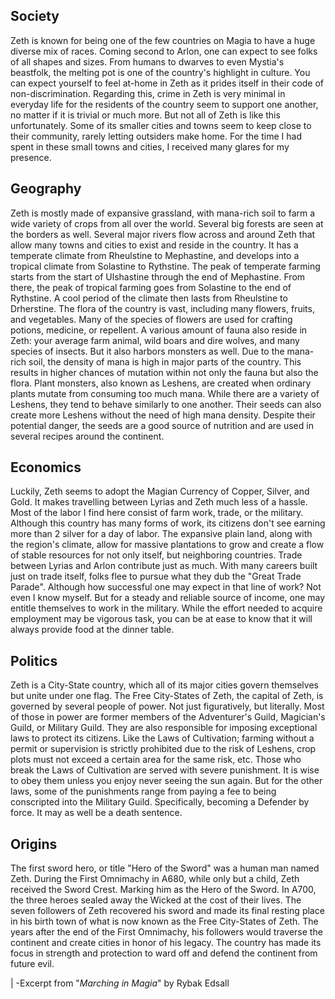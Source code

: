 
## Society
Zeth is known for being one of the few countries on Magia to have a huge diverse mix of races. Coming second to Arlon, one can expect to see folks of all shapes and sizes. From humans to dwarves to even Mystia's beastfolk, the melting pot is one of the country's highlight in culture. You can expect yourself to feel at-home in Zeth as it prides itself in their code of non-discrimination. Regarding this, crime in Zeth is very minimal in everyday life for the residents of the country seem to support one another, no matter if it is trivial or much more. But not all of Zeth is like this unfortunately. Some of its smaller cities and towns seem to keep close to their community, rarely letting outsiders make home. For the time I had spent in these small towns and cities, I received many glares for my presence. 

## Geography
Zeth is mostly made of expansive grassland, with mana-rich soil to farm a wide variety of crops from all over the world. Several big forests are seen at the borders as well. Several major rivers flow across and around Zeth that allow many towns and cities to exist and reside in the country. It has a temperate climate from Rheulstine to Mephastine, and develops into a tropical climate from Solastine to Rythstine. 
The peak of temperate farming starts from the start of Ulshastine through the end of Mephastine. From there, the peak of tropical farming goes from Solastine to the end of Rythstine. A cool period of the climate then lasts from Rheulstine to Drherstine. 
The flora of the country is vast, including many flowers, fruits, and vegetables. Many of the species of flowers are used for crafting potions, medicine, or repellent. A various amount of fauna also reside in Zeth: your average farm animal, wild boars and dire wolves, and many species of insects. But it also harbors monsters as well. Due to the mana-rich soil, the density of mana is high in major parts of the country. This results in higher chances of mutation within not only the fauna but also the flora. Plant monsters, also known as Leshens, are created when ordinary plants mutate from consuming too much mana. While there are a variety of Leshens, they tend to behave similarly to one another. Their seeds can also create more Leshens without the need of high mana density. Despite their potential danger, the seeds are a good source of nutrition and are used in several recipes around the continent.

## Economics
Luckily, Zeth seems to adopt the Magian Currency of Copper, Silver, and Gold. It makes travelling between Lyrias and Zeth much less of a hassle. Most of the labor I find here consist of farm work, trade, or the military. Although this country has many forms of work, its citizens don't see earning more than 2 silver for a day of labor. The expansive plain land, along with the region's climate, allow for massive plantations to grow and create a flow of stable resources for not only itself, but neighboring countries. Trade between Lyrias and Arlon contribute just as much. With many careers built just on trade itself, folks flee to pursue what they dub the "Great Trade Parade". Although how successful one may expect in that line of work? Not even I know myself. But for a steady and reliable source of income, one may entitle themselves to work in the military. While the effort needed to acquire employment may be vigorous task, you can be at ease to know that it will always provide food at the dinner table. 

## Politics
Zeth is a City-State country, which all of its major cities govern themselves but unite under one flag. The Free City-States of Zeth, the capital of Zeth, is governed by several people of power. Not just figuratively, but literally. Most of those in power are former members of the Adventurer's Guild, Magician's Guild, or Military Guild. They are also responsible for imposing exceptional laws to protect its citizens. Like the Laws of Cultivation; farming without a permit or supervision is strictly prohibited due to the risk of Leshens, crop plots must not exceed a certain area for the same risk, etc. Those who break the Laws of Cultivation are served with severe punishment. It is wise to obey them unless you enjoy never seeing the sun again. But for the other laws, some of the punishments range from paying a fee to being conscripted into the Military Guild. Specifically, becoming a Defender by force. It may as well be a death sentence.

## Origins
The first sword hero, or title "Hero of the Sword" was a human man named Zeth. During the First Omnimachy in A680, while only but a child, Zeth received the Sword Crest. Marking him as the Hero of the Sword. In A700, the three heroes sealed away the Wicked at the cost of their lives. The seven followers of Zeth recovered his sword and made its final resting place in his birth town of what is now known as the Free City-States of Zeth. The years after the end of the First Omnimachy, his followers would traverse the continent and create cities in honor of his legacy. The country has made its focus in strength and protection to ward off and defend the continent from future evil. 






|                                                                                                                    -Excerpt from "*Marching in Magia*" by Rybak Edsall
